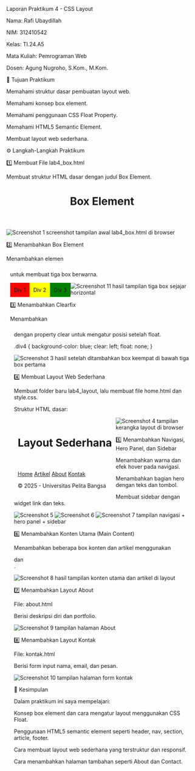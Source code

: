  Laporan Praktikum 4 - CSS Layout

Nama: Rafi Ubaydillah

NIM: 312410542

Kelas: TI.24.A5

Mata Kuliah: Pemrograman Web

Dosen: Agung Nugroho, S.Kom., M.Kom.


🔹 Tujuan Praktikum

Memahami struktur dasar pembuatan layout web.

Memahami konsep box element.

Memahami penggunaan CSS Float Property.

Memahami HTML5 Semantic Element.

Membuat layout web sederhana.


⚙️ Langkah-Langkah Praktikum

1️⃣ Membuat File lab4_box.html

Membuat struktur HTML dasar dengan judul Box Element.

<!DOCTYPE html>
<html lang="en">
<head>
  <meta charset="UTF-8">
  <meta name="viewport" content="width=device-width, initial-scale=1.0">
  <title>Box Element</title>
</head>
<body>
  <header>
    <h1>Box Element</h1>
  </header>
</body>
</html>

![Screenshot 1](Screenshot_1.png)
screenshot tampilan awal lab4_box.html di browser

2️⃣ Menambahkan Box Element

Menambahkan elemen <div> untuk membuat tiga box berwarna.

<section>
  <div class="div1">Div 1</div>
  <div class="div2">Div 2</div>
  <div class="div3">Div 3</div>
</section>

<style>
  div {
    float: left;
    padding: 10px;
  }
  .div1 { background: red; }
  .div2 { background: yellow; }
  .div3 { background: green; }
</style>

![Screenshot 11](Screenshot_11.png)
hasil tampilan tiga box sejajar horizontal

3️⃣ Menambahkan Clearfix

Menambahkan <div class="div4"> dengan property clear untuk mengatur posisi setelah float.

.div4 {
  background-color: blue;
  clear: left;
  float: none;
}

![Screenshot 3](Screenshot_3.png)
hasil setelah ditambahkan box keempat di bawah tiga box pertama

4️⃣ Membuat Layout Web Sederhana

Membuat folder baru lab4_layout, lalu membuat file home.html dan style.css.

Struktur HTML dasar:

<div id="container">
  <header><h1>Layout Sederhana</h1></header>
  <nav>
    <a href="home.html" class="active">Home</a>
    <a href="artikel.html">Artikel</a>
    <a href="about.html">About</a>
    <a href="kontak.html">Kontak</a>
  </nav>
  <section id="hero"></section>
  <section id="wrapper">
    <section id="main"></section>
    <aside id="sidebar"></aside>
  </section>
  <footer>
    <p>&copy; 2025 - Universitas Pelita Bangsa</p>
  </footer>
</div>

![Screenshot 4](Screenshot_4.png)
tampilan kerangka layout di browser

5️⃣ Menambahkan Navigasi, Hero Panel, dan Sidebar

Menambahkan warna dan efek hover pada navigasi.

Menambahkan bagian hero dengan teks dan tombol.

Membuat sidebar dengan widget link dan teks.

![Screenshot 5](Screenshot_5.png)
![Screenshot 6](Screenshot_6.png)
![Screenshot 7](Screenshot_7.png)
tampilan navigasi + hero panel + sidebar

6️⃣ Menambahkan Konten Utama (Main Content)

Menambahkan beberapa box konten dan artikel menggunakan <section> dan <article>.

![Screenshot 8](Screenshot_8.png)
hasil tampilan konten utama dan artikel di layout

7️⃣ Menambahkan Layout About

File: about.html

Berisi deskripsi diri dan portfolio.

![Screenshot 9](Screenshot_9.png)
tampilan halaman About

8️⃣ Menambahkan Layout Kontak

File: kontak.html

Berisi form input nama, email, dan pesan.

![Screenshot 10](Screenshot_10.png)
tampilan halaman form kontak

📄 Kesimpulan

Dalam praktikum ini saya mempelajari:

Konsep box element dan cara mengatur layout menggunakan CSS Float.

Penggunaan HTML5 semantic element seperti header, nav, section, article, footer.

Cara membuat layout web sederhana yang terstruktur dan responsif.

Cara menambahkan halaman tambahan seperti About dan Contact.
